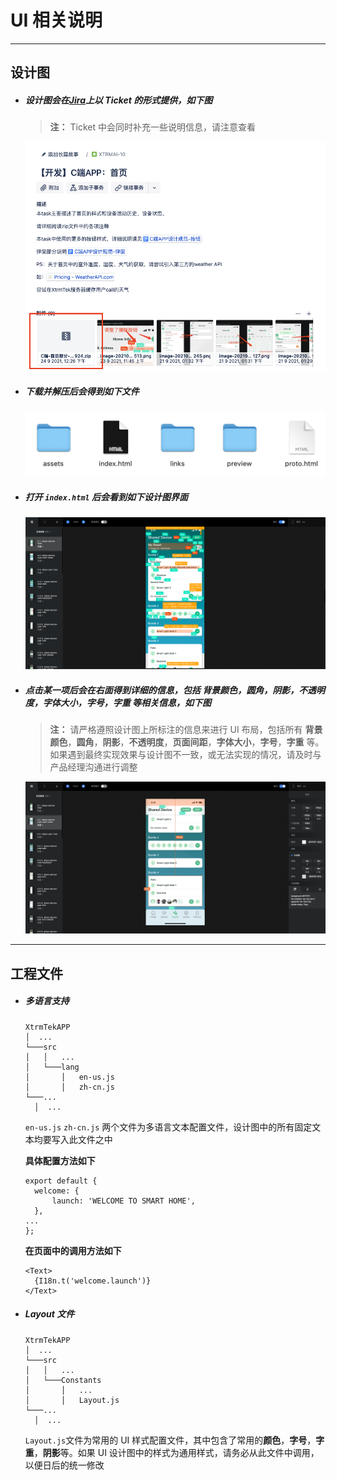 # UI 相关说明

---

## 设计图

- ##### 设计图会在[Jira](https://www.atlassian.com/software/jira)上以 Ticket 的形式提供，如下图

  > **注：** Ticket 中会同时补充一些说明信息，请注意查看

  ![UI_zip](./_media/jira_ticket.png)

- ##### 下载并解压后会得到如下文件

  ![UI_files](./_media/UI_files.png)

- ##### 打开 `index.html` 后会看到如下设计图界面

  ![UI_view](./_media/UI_view.png)

- ##### 点击某一项后会在右面得到详细的信息，包括 **背景颜色**，**圆角**，**阴影**，**不透明度**，**字体大小**，**字号**，**字重** 等相关信息，如下图

  > **注：** 请严格遵照设计图上所标注的信息来进行 UI 布局，包括所有 **背景颜色**，**圆角**，**阴影**，**不透明度**，**页面间距**，**字体大小**，**字号**，**字重** 等。如果遇到最终实现效果与设计图不一致，或无法实现的情况，请及时与产品经理沟通进行调整

  ![UI_details](./_media/UI_details.png)

---

## 工程文件

- ##### 多语言支持

  ```
  XtrmTekAPP
  │  ...
  └───src
  │   │   ...
  │   └───lang
  │       │   en-us.js
  │       │   zh-cn.js
  └───...
    │  ...
  ```

  `en-us.js` `zh-cn.js` 两个文件为多语言文本配置文件，设计图中的所有固定文本均要写入此文件之中 <br/>

  **具体配置方法如下**

  ```
  export default {
    welcome: {
        launch: 'WELCOME TO SMART HOME',
    },
  ...
  };
  ```

  **在页面中的调用方法如下**

  ```
  <Text>
    {I18n.t('welcome.launch')}
  </Text>
  ```

- ##### Layout 文件

  ```
  XtrmTekAPP
  │  ...
  └───src
  │   │   ...
  │   └───Constants
  │       │   ...
  │       │   Layout.js
  └───...
    │  ...
  ```

  `Layout.js`文件为常用的 UI 样式配置文件，其中包含了常用的**颜色**，**字号**，**字重**，**阴影**等。如果 UI 设计图中的样式为通用样式，请务必从此文件中调用，以便日后的统一修改

